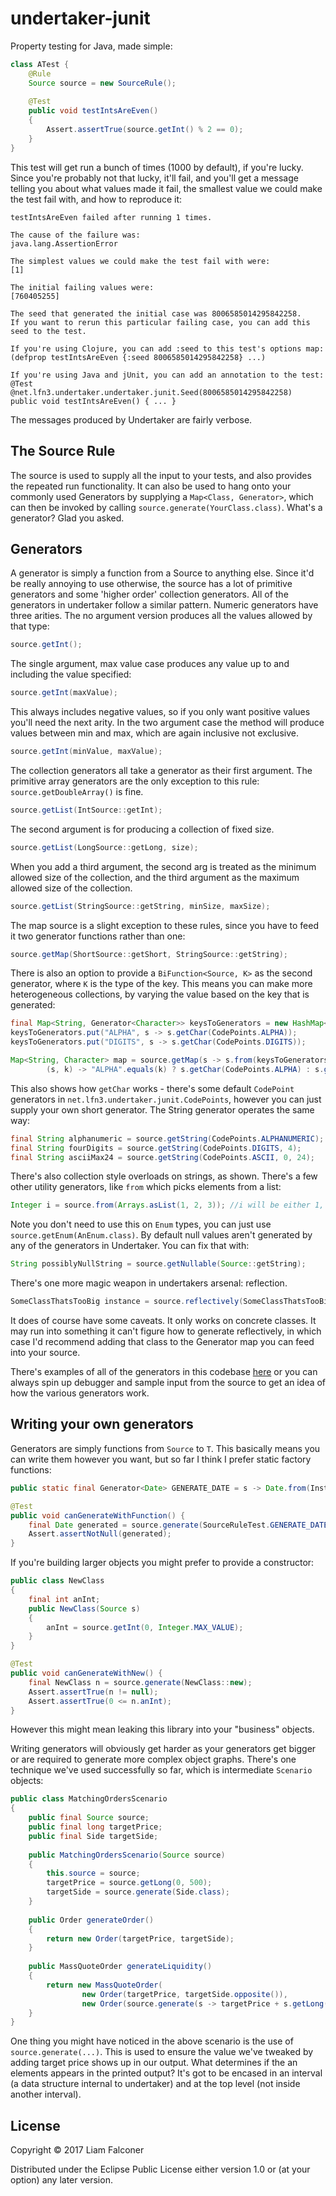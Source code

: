 # undertaker-junit

Property testing for Java, made simple:

```java
class ATest {
    @Rule
    Source source = new SourceRule();
    
    @Test
    public void testIntsAreEven()
    {
        Assert.assertTrue(source.getInt() % 2 == 0);
    }
}
```

This test will get run a bunch of times (1000 by default), if you're lucky. Since you're probably not that lucky, 
it'll fail, and you'll get a message telling you about what values made it fail, the smallest value we could make the 
test fail with, and how to reproduce it:

```
testIntsAreEven failed after running 1 times.

The cause of the failure was:
java.lang.AssertionError

The simplest values we could make the test fail with were:
[1]

The initial failing values were:
[760405255]

The seed that generated the initial case was 8006585014295842258.
If you want to rerun this particular failing case, you can add this seed to the test.

If you're using Clojure, you can add :seed to this test's options map:
(defprop testIntsAreEven {:seed 8006585014295842258} ...)

If you're using Java and jUnit, you can add an annotation to the test:
@Test
@net.lfn3.undertaker.undertaker.junit.Seed(8006585014295842258)
public void testIntsAreEven() { ... }
```

The messages produced by Undertaker are fairly verbose.

## The Source Rule

The source is used to supply all the input to your tests, and also provides the repeated run functionality.
It can also be used to hang onto your commonly used Generators by supplying a `Map<Class, Generator>`,
which can then be invoked by calling `source.generate(YourClass.class)`. What's a generator? Glad you asked.

## Generators
A generator is simply a function from a Source to anything else. Since it'd be really annoying to use otherwise, the source
has a lot of primitive generators and some 'higher order' collection generators. All of the generators in undertaker 
follow a similar pattern. Numeric generators have three arities. The no argument version produces all the values allowed 
by that type:

```java
source.getInt();
```
The single argument, max value case produces any value up to and including the value specified:

```java
source.getInt(maxValue);
```

This always includes negative values, so if you only want positive values you'll need the next arity.
In the two argument case the method will produce values between min and max, which are again inclusive not exclusive.

```java
source.getInt(minValue, maxValue);
```

The collection generators all take a generator as their first argument. The primitive array generators are the only 
exception to this rule: `source.getDoubleArray()` is fine.

```java
source.getList(IntSource::getInt);
```

The second argument is for producing a collection of fixed size. 

```java
source.getList(LongSource::getLong, size);
```

When you add a third argument, the second arg is treated as the minimum allowed size of the collection, and the third 
argument as the maximum allowed size of the collection.

```java
source.getList(StringSource::getString, minSize, maxSize);
```

The map source is a slight exception to these rules, since you have to feed it two generator functions rather than one:

```java
source.getMap(ShortSource::getShort, StringSource::getString);
```

There is also an option to provide a `BiFunction<Source, K>` as the second generator, where `K` is the type of the key.
This means you can make more heterogeneous collections, by varying the value based on the key that is generated:

```java
final Map<String, Generator<Character>> keysToGenerators = new HashMap<>();
keysToGenerators.put("ALPHA", s -> s.getChar(CodePoints.ALPHA));
keysToGenerators.put("DIGITS", s -> s.getChar(CodePoints.DIGITS));

Map<String, Character> map = source.getMap(s -> s.from(keysToGenerators.keySet()),
        (s, k) -> "ALPHA".equals(k) ? s.getChar(CodePoints.ALPHA) : s.getChar(CodePoints.DIGITS));
```

This also shows how `getChar` works - there's some default `CodePoint` generators in `net.lfn3.undertaker.junit.CodePoints`,
however you can just supply your own short generator. The String generator operates the same way:

```java
final String alphanumeric = source.getString(CodePoints.ALPHANUMERIC);
final String fourDigits = source.getString(CodePoints.DIGITS, 4);
final String asciiMax24 = source.getString(CodePoints.ASCII, 0, 24);
```

There's also collection style overloads on strings, as shown. There's a few other utility generators, like `from` which
picks elements from a list:

```java
Integer i = source.from(Arrays.asList(1, 2, 3)); //i will be either 1, 2, or 3.
```

Note you don't need to use this on `Enum` types, you can just use `source.getEnum(AnEnum.class)`. By default null values
aren't generated by any of the generators in Undertaker. You can fix that with:

```java
String possiblyNullString = source.getNullable(Source::getString);
```

There's one more magic weapon in undertakers arsenal: reflection.

```java
SomeClassThatsTooBig instance = source.reflectively(SomeClassThatsTooBig.class);
``` 

It does of course have some caveats. It only works on concrete classes. It may run into something it can't figure how to
generate reflectively, in which case I'd recommend adding that class to the Generator map you can feed into your source.

There's examples of all of the generators in this codebase [here](src/test/java/net/lfn3/undertaker/junit/SourceRuleTest.java)
or you can always spin up debugger and sample input from the source to get an idea of how the various generators work.

## Writing your own generators

Generators are simply functions from `Source` to `T`. This basically means you can write them however you want, but 
so far I think I prefer static factory functions:

```java
public static final Generator<Date> GENERATE_DATE = s -> Date.from(Instant.ofEpochMilli(s.getLong()));

@Test
public void canGenerateWithFunction() {
    final Date generated = source.generate(SourceRuleTest.GENERATE_DATE);
    Assert.assertNotNull(generated);
}
```

If you're building larger objects you might prefer to provide a constructor:

```java
public class NewClass
{
    final int anInt;
    public NewClass(Source s)
    {
        anInt = source.getInt(0, Integer.MAX_VALUE);
    }
}

@Test
public void canGenerateWithNew() {
    final NewClass n = source.generate(NewClass::new);
    Assert.assertTrue(n != null);
    Assert.assertTrue(0 <= n.anInt);
}
```

However this might mean leaking this library into your "business" objects.

Writing generators will obviously get harder as your generators get bigger or are required to generate more complex 
object graphs. There's one technique we've used successfully so far, which is intermediate `Scenario` objects:

```java
public class MatchingOrdersScenario
{
    public final Source source;
    public final long targetPrice;
    public final Side targetSide;
    
    public MatchingOrdersScenario(Source source)
    {
        this.source = source;
        targetPrice = source.getLong(0, 500);
        targetSide = source.generate(Side.class);
    }
    
    public Order generateOrder()
    {
        return new Order(targetPrice, targetSide);
    }
    
    public MassQuoteOrder generateLiquidity()
    {
        return new MassQuoteOrder(
                new Order(targetPrice, targetSide.opposite()), 
                new Order(source.generate(s -> targetPrice + s.getLong(0, 60), targetSide))); // and so on
    }
}
```

One thing you might have noticed in the above scenario is the use of `source.generate(...)`. This is used to ensure
the value we've tweaked by adding target price shows up in our output. What determines if the an elements appears in the
printed output? It's got to be encased in an interval (a data structure internal to undertaker) and at the top level
(not inside another interval). 

<!--TODO: Talk about Intervals, custom generators -->

## License

Copyright © 2017 Liam Falconer

Distributed under the Eclipse Public License either version 1.0 or (at
your option) any later version.
